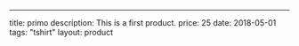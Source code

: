 ---  
title: primo
description: This is a first product.
price: 25
date: 2018-05-01
tags:  "tshirt"
layout: product

